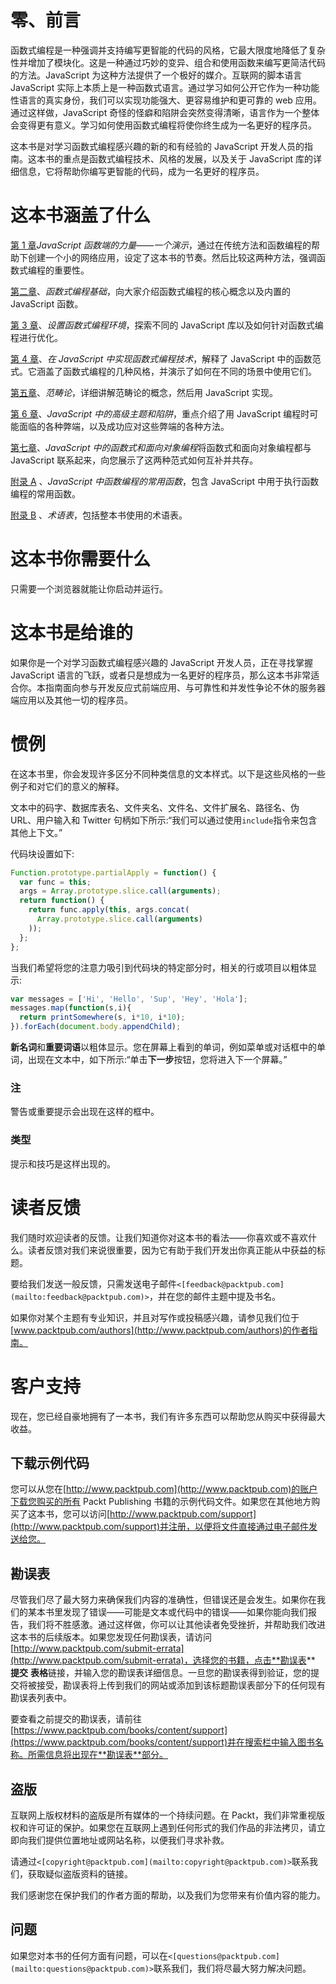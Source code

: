 # 零、前言

函数式编程是一种强调并支持编写更智能的代码的风格，它最大限度地降低了复杂性并增加了模块化。这是一种通过巧妙的变异、组合和使用函数来编写更简洁代码的方法。JavaScript 为这种方法提供了一个极好的媒介。互联网的脚本语言 JavaScript 实际上本质上是一种函数式语言。通过学习如何公开它作为一种功能性语言的真实身份，我们可以实现功能强大、更容易维护和更可靠的 web 应用。通过这样做，JavaScript 奇怪的怪癖和陷阱会突然变得清晰，语言作为一个整体会变得更有意义。学习如何使用函数式编程将使你终生成为一名更好的程序员。

这本书是对学习函数式编程感兴趣的新的和有经验的 JavaScript 开发人员的指南。这本书的重点是函数式编程技术、风格的发展，以及关于 JavaScript 库的详细信息，它将帮助你编写更智能的代码，成为一名更好的程序员。

# 这本书涵盖了什么

[第 1 章](1.html#page "Chapter 1. The Powers of JavaScript's Functional Side – a Demonstration")*JavaScript 函数端的力量——一个演示*，通过在传统方法和函数编程的帮助下创建一个小的网络应用，设定了这本书的节奏。然后比较这两种方法，强调函数式编程的重要性。

[第二章](2.html#page "Chapter 2. Fundamentals of Functional Programming")、*函数式编程基础*，向大家介绍函数式编程的核心概念以及内置的 JavaScript 函数。

[第 3 章](3.html#page "Chapter 3. Setting Up the Functional Programming Environment")、*设置函数式编程环境*，探索不同的 JavaScript 库以及如何针对函数式编程进行优化。

[第 4 章](4.html#page "Chapter 4. Implementing Functional Programming Techniques in JavaScript")、*在 JavaScript 中实现函数式编程技术*，解释了 JavaScript 中的函数范式。它涵盖了函数式编程的几种风格，并演示了如何在不同的场景中使用它们。

[第五章](5.html#page "Chapter 5. Category Theory")、*范畴论*，详细讲解范畴论的概念，然后用 JavaScript 实现。

[第 6 章](6.html#page "Chapter 6. Advanced Topics and Pitfalls in JavaScript")、*JavaScript 中的高级主题和陷阱*，重点介绍了用 JavaScript 编程时可能面临的各种弊端，以及成功应对这些弊端的各种方法。

[第七章](7.html#page "Chapter 7. Functional and Object-oriented Programming in JavaScript")、*JavaScript 中的函数式和面向对象编程*将函数式和面向对象编程都与 JavaScript 联系起来，向您展示了这两种范式如何互补并共存。

[附录 A](8.html#page "Appendix A. Common Functions for Functional Programming in JavaScript") 、*JavaScript 中函数编程的常用函数*，包含 JavaScript 中用于执行函数编程的常用函数。

[附录 B](9.html#page "Appendix B. Glossary of Terms") 、*术语表*，包括整本书使用的术语表。

# 这本书你需要什么

只需要一个浏览器就能让你启动并运行。

# 这本书是给谁的

如果你是一个对学习函数式编程感兴趣的 JavaScript 开发人员，正在寻找掌握 JavaScript 语言的飞跃，或者只是想成为一名更好的程序员，那么这本书非常适合你。本指南面向参与开发反应式前端应用、与可靠性和并发性争论不休的服务器端应用以及其他一切的程序员。

# 惯例

在这本书里，你会发现许多区分不同种类信息的文本样式。以下是这些风格的一些例子和对它们的意义的解释。

文本中的码字、数据库表名、文件夹名、文件名、文件扩展名、路径名、伪 URL、用户输入和 Twitter 句柄如下所示:“我们可以通过使用`include`指令来包含其他上下文。”

代码块设置如下:

```js
Function.prototype.partialApply = function() {
  var func = this;
  args = Array.prototype.slice.call(arguments);
  return function() {
    return func.apply(this, args.concat(
      Array.prototype.slice.call(arguments)
    ));
  };
};
```

当我们希望将您的注意力吸引到代码块的特定部分时，相关的行或项目以粗体显示:

```js
var messages = ['Hi', 'Hello', 'Sup', 'Hey', 'Hola'];
messages.map(function(s,i){
  return printSomewhere(s, i*10, i*10);
}).forEach(document.body.appendChild);
```

**新名词**和**重要词语**以粗体显示。您在屏幕上看到的单词，例如菜单或对话框中的单词，出现在文本中，如下所示:“单击**下一步**按钮，您将进入下一个屏幕。”

### 注

警告或重要提示会出现在这样的框中。

### 类型

提示和技巧是这样出现的。

# 读者反馈

我们随时欢迎读者的反馈。让我们知道你对这本书的看法——你喜欢或不喜欢什么。读者反馈对我们来说很重要，因为它有助于我们开发出你真正能从中获益的标题。

要给我们发送一般反馈，只需发送电子邮件`<[feedback@packtpub.com](mailto:feedback@packtpub.com)>`，并在您的邮件主题中提及书名。

如果你对某个主题有专业知识，并且对写作或投稿感兴趣，请参见我们位于[www.packtpub.com/authors](http://www.packtpub.com/authors)的作者指南。

# 客户支持

现在，您已经自豪地拥有了一本书，我们有许多东西可以帮助您从购买中获得最大收益。

## 下载示例代码

您可以从您在[http://www.packtpub.com](http://www.packtpub.com)的账户下载您购买的所有 Packt Publishing 书籍的示例代码文件。如果您在其他地方购买了这本书，您可以访问[http://www.packtpub.com/support](http://www.packtpub.com/support)并注册，以便将文件直接通过电子邮件发送给您。

## 勘误表

尽管我们尽了最大努力来确保我们内容的准确性，但错误还是会发生。如果你在我们的某本书里发现了错误——可能是文本或代码中的错误——如果你能向我们报告，我们将不胜感激。通过这样做，你可以让其他读者免受挫折，并帮助我们改进这本书的后续版本。如果您发现任何勘误表，请访问[http://www.packtpub.com/submit-errata](http://www.packtpub.com/submit-errata)，选择您的书籍，点击**勘误表** **提交** **表格**链接，并输入您的勘误表详细信息。一旦您的勘误表得到验证，您的提交将被接受，勘误表将上传到我们的网站或添加到该标题勘误表部分下的任何现有勘误表列表中。

要查看之前提交的勘误表，请前往[https://www.packtpub.com/books/content/support](https://www.packtpub.com/books/content/support)并在搜索栏中输入图书名称。所需信息将出现在**勘误表**部分。

## 盗版

互联网上版权材料的盗版是所有媒体的一个持续问题。在 Packt，我们非常重视版权和许可证的保护。如果您在互联网上遇到任何形式的我们作品的非法拷贝，请立即向我们提供位置地址或网站名称，以便我们寻求补救。

请通过`<[copyright@packtpub.com](mailto:copyright@packtpub.com)>`联系我们，获取疑似盗版资料的链接。

我们感谢您在保护我们的作者方面的帮助，以及我们为您带来有价值内容的能力。

## 问题

如果您对本书的任何方面有问题，可以在`<[questions@packtpub.com](mailto:questions@packtpub.com)>`联系我们，我们将尽最大努力解决问题。